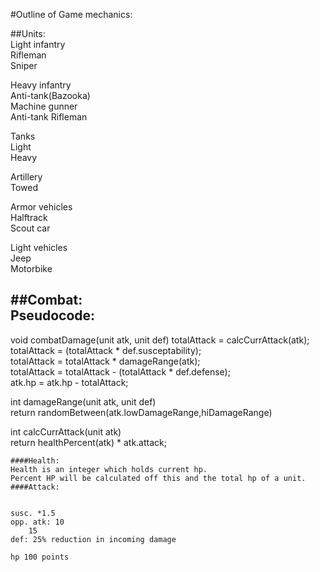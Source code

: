 #Outline of Game mechanics:  

##Units:  
Light infantry  
    Rifleman  
    Sniper  

Heavy infantry  
    Anti-tank(Bazooka)  
    Machine gunner  
    Anti-tank Rifleman  

Tanks  
    Light  
    Heavy  

Artillery  
    Towed  

Armor vehicles  
    Halftrack  
    Scout car  

Light vehicles  
    Jeep  
    Motorbike  

##Combat:  
Pseudocode:
-----------------
void combatDamage(unit atk, unit def)
    totalAttack = calcCurrAttack(atk);  
    totalAttack = (totalAttack * def.susceptability);   
    totalAttack = totalAttack * damageRange(atk);  
    totalAttack = totalAttack - (totalAttack * def.defense);  
    atk.hp = atk.hp - totalAttack;  
	
int damageRange(unit atk, unit def)  
    return randomBetween(atk.lowDamageRange,hiDamageRange)  
	
int calcCurrAttack(unit atk)  
    return healthPercent(atk) * atk.attack;  

    ####Health:  
    Health is an integer which holds current hp.  
	Percent HP will be calculated off this and the total hp of a unit.  
    ####Attack:  
    

    susc. *1.5  
    opp. atk: 10  
        15  
    def: 25% reduction in incoming damage  
        
    hp 100 points
